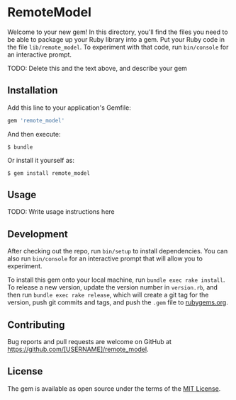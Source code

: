 # RemoteModel

Welcome to your new gem! In this directory, you'll find the files you need to be able to package up your Ruby library into a gem. Put your Ruby code in the file `lib/remote_model`. To experiment with that code, run `bin/console` for an interactive prompt.

TODO: Delete this and the text above, and describe your gem

## Installation

Add this line to your application's Gemfile:

```ruby
gem 'remote_model'
```

And then execute:

    $ bundle

Or install it yourself as:

    $ gem install remote_model

## Usage

TODO: Write usage instructions here

## Development

After checking out the repo, run `bin/setup` to install dependencies. You can also run `bin/console` for an interactive prompt that will allow you to experiment.

To install this gem onto your local machine, run `bundle exec rake install`. To release a new version, update the version number in `version.rb`, and then run `bundle exec rake release`, which will create a git tag for the version, push git commits and tags, and push the `.gem` file to [rubygems.org](https://rubygems.org).

## Contributing

Bug reports and pull requests are welcome on GitHub at https://github.com/[USERNAME]/remote_model.


## License

The gem is available as open source under the terms of the [MIT License](http://opensource.org/licenses/MIT).

